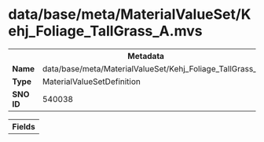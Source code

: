 <h1>data/base/meta/MaterialValueSet/Kehj_Foliage_TallGrass_A.mvs</h1><table><tr><th colspan="100%">Metadata</th></tr><tr><td><b>Name</b></td><td>data/base/meta/MaterialValueSet/Kehj_Foliage_TallGrass_A.mvs</td></tr><tr><td><b>Type</b></td><td>MaterialValueSetDefinition</td></tr><tr><td><b>SNO ID</b></td><td>540038</td></tr></table>

<table><tr><th colspan="100%">Fields</th></tr></table>

